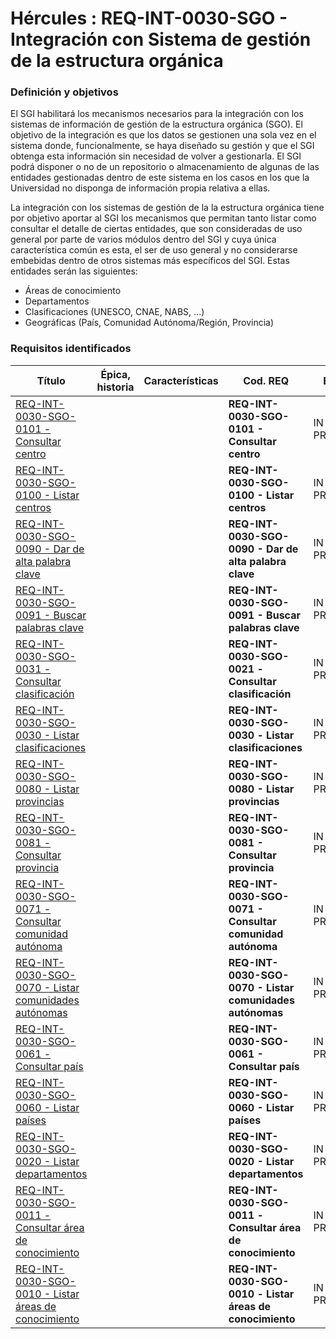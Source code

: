# Hércules : REQ\-INT\-0030\-SGO \- Integración con Sistema de gestión de la estructura orgánica



### Definición y objetivos

El SGI habilitará los mecanismos necesarios para la integración con los sistemas de información de gestión de la estructura orgánica (SGO). El objetivo de la integración es que los datos se gestionen una sola vez en el sistema donde, funcionalmente, se haya diseñado su gestión y que el SGI obtenga esta información sin necesidad de volver a gestionarla. El SGI podrá disponer o no de un repositorio o almacenamiento de algunas de las entidades gestionadas dentro de este sistema en los casos en los que la Universidad no disponga de información propia relativa a ellas.

La integración con los sistemas de gestión de la la estructura orgánica tiene por objetivo aportar al SGI los mecanismos que permitan tanto listar como consultar el detalle de ciertas entidades, que son consideradas de uso general por parte de varios módulos dentro del SGI y cuya única característica común es esta, el ser de uso general y no considerarse embebidas dentro de otros sistemas más específicos del SGI. Estas entidades serán las siguientes:

* Áreas de conocimiento
* Departamentos
* Clasificaciones (UNESCO, CNAE, NABS, ...)
* Geográficas (País, Comunidad Autónoma/Región, Provincia)

### Requisitos identificados



| Título | Épica, historia | Características | Cod. REQ | Estado | Fec. Aprobación | Frecuencia | M. Consumidor | Ver. Objetivo | Ver. REQ |
| --- | --- | --- | --- | --- | --- | --- | --- | --- | --- |
| [REQ\-INT\-0030\-SGO\-0101 \- Consultar centro](/confluence/display/HERCULES/REQ-INT-0030-SGO-0101+-+Consultar+centro "/confluence/display/HERCULES/REQ-INT-0030-SGO-0101+-+Consultar+centro") |  |  | **REQ\-INT\-0030\-SGO\-0101 \- Consultar centro** | IN PROGRESS |  |  | CSP |  | 1\.0\.0 |
| [REQ\-INT\-0030\-SGO\-0100 \- Listar centros](/confluence/display/HERCULES/REQ-INT-0030-SGO-0100+-+Listar+centros "/confluence/display/HERCULES/REQ-INT-0030-SGO-0100+-+Listar+centros") |  |  | **REQ\-INT\-0030\-SGO\-0100 \- Listar centros** | IN PROGRESS |  |  |  |  | 1\.0\.0 |
| [REQ\-INT\-0030\-SGO\-0090 \- Dar de alta palabra clave](/confluence/display/HERCULES/REQ-INT-0030-SGO-0090+-+Dar+de+alta+palabra+clave "/confluence/display/HERCULES/REQ-INT-0030-SGO-0090+-+Dar+de+alta+palabra+clave") |  |  | **REQ\-INT\-0030\-SGO\-0090 \- Dar de alta palabra clave** | IN PROGRESS |  |  | CSP, PII |  | 1\.0\.0 |
| [REQ\-INT\-0030\-SGO\-0091 \- Buscar palabras clave](/confluence/display/HERCULES/REQ-INT-0030-SGO-0091+-+Buscar+palabras+clave "/confluence/display/HERCULES/REQ-INT-0030-SGO-0091+-+Buscar+palabras+clave") |  |  | **REQ\-INT\-0030\-SGO\-0091 \- Buscar palabras clave** | IN PROGRESS |  |  | CSP, PII |  | 1\.0\.0 |
| [REQ\-INT\-0030\-SGO\-0031 \- Consultar clasificación](https://confluence.um.es/confluence/pages/viewpage.action?pageId=597853502 "/confluence/pages/viewpage.action?pageId=597853502") |  |  | **REQ\-INT\-0030\-SGO\-0021** **\- Consultar clasificación** | IN PROGRESS |  |  | CSP, PII |  | 1\.0\.0 |
| [REQ\-INT\-0030\-SGO\-0030 \- Listar clasificaciones](/confluence/display/HERCULES/REQ-INT-0030-SGO-0030+-+Listar+clasificaciones "/confluence/display/HERCULES/REQ-INT-0030-SGO-0030+-+Listar+clasificaciones") |  |  | **REQ\-INT\-0030\-SGO\-0030** **\- Listar clasificaciones** | IN PROGRESS |  |  | CSP, PII |  | 1\.0\.0 |
| [REQ\-INT\-0030\-SGO\-0080 \- Listar provincias](/confluence/display/HERCULES/REQ-INT-0030-SGO-0080+-+Listar+provincias "/confluence/display/HERCULES/REQ-INT-0030-SGO-0080+-+Listar+provincias") |  |  | **REQ\-INT\-0030\-SGO\-0080 \- Listar provincias** | IN PROGRESS |  |  | ESB (Persona) |  | 1\.0\.0 |
| [REQ\-INT\-0030\-SGO\-0081 \- Consultar provincia](/confluence/display/HERCULES/REQ-INT-0030-SGO-0081+-+Consultar+provincia "/confluence/display/HERCULES/REQ-INT-0030-SGO-0081+-+Consultar+provincia") |  |  | **REQ\-INT\-0030\-SGO\-0081 \- Consultar provincia** | IN PROGRESS |  |  | CSP, PII, PRC |  | 1\.0\.0 |
| [REQ\-INT\-0030\-SGO\-0071 \- Consultar comunidad autónoma](https://confluence.um.es/confluence/pages/viewpage.action?pageId=597853235 "/confluence/pages/viewpage.action?pageId=597853235") |  |  | **REQ\-INT\-0030\-SGO\-0071 \- Consultar comunidad autónoma** | IN PROGRESS |  |  | CSP, PII, PRC |  | 1\.0\.0 |
| [REQ\-INT\-0030\-SGO\-0070 \- Listar comunidades autónomas](https://confluence.um.es/confluence/pages/viewpage.action?pageId=597853007 "/confluence/pages/viewpage.action?pageId=597853007") |  |  | **REQ\-INT\-0030\-SGO\-0070 \- Listar comunidades autónomas** | IN PROGRESS |  |  | ESB (Persona) |  | 1\.0\.0 |
| [REQ\-INT\-0030\-SGO\-0061 \- Consultar país](https://confluence.um.es/confluence/pages/viewpage.action?pageId=597853237 "/confluence/pages/viewpage.action?pageId=597853237") |  |  | **REQ\-INT\-0030\-SGO\-0061 \- Consultar país** | IN PROGRESS |  |  | CSP, PII, PRC |  | 1\.0\.0 |
| [REQ\-INT\-0030\-SGO\-0060 \- Listar países](https://confluence.um.es/confluence/pages/viewpage.action?pageId=597853006 "/confluence/pages/viewpage.action?pageId=597853006") |  |  | **REQ\-INT\-0030\-SGO\-0060 \- Listar países** | IN PROGRESS |  |  | ESB (Persona) |  | 1\.0\.0 |
| [REQ\-INT\-0030\-SGO\-0020 \- Listar departamentos](/confluence/display/HERCULES/REQ-INT-0030-SGO-0020+-+Listar+departamentos "/confluence/display/HERCULES/REQ-INT-0030-SGO-0020+-+Listar+departamentos") |  |  | **REQ\-INT\-0030\-SGO\-0020 \- Listar departamentos** | IN PROGRESS |  |  | ESB (Persona), PRC |  | 1\.0\.0 |
| [REQ\-INT\-0030\-SGO\-0011 \- Consultar área de conocimiento](https://confluence.um.es/confluence/pages/viewpage.action?pageId=597852862 "/confluence/pages/viewpage.action?pageId=597852862") |  |  | **REQ\-INT\-0030\-SGO\-0011** **\- Consultar área de conocimiento** | IN PROGRESS |  |  | CSP, ESB (Persona) |  | 1\.0\.0 |
| [REQ\-INT\-0030\-SGO\-0010 \- Listar áreas de conocimiento](https://confluence.um.es/confluence/pages/viewpage.action?pageId=597853656 "/confluence/pages/viewpage.action?pageId=597853656") |  |  | **REQ\-INT\-0030\-SGO\-0010** **\- Listar áreas de conocimiento** | IN PROGRESS |  |  | CSP, ESB (Persona) |  | 1\.0\.0 |




